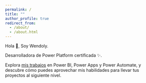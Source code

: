 ```yaml
---
permalink: /
title: ""
author_profile: true
redirect_from: 
  - /about/
  - /about.html
---
```



Hola 👋, Soy Wendoly.

Desarrolladora de Power Platform certificada ✨. 

Explora [mis trabajos](https://wendolyponce.github.io/portfolio/) en Power BI, Power Apps y Power Automate, y descubre cómo puedes aprovechar mis habilidades para llevar tus proyectos al siguiente nivel.
